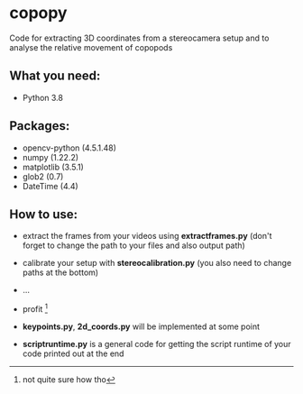 # copopy
Code for extracting 3D coordinates from a stereocamera setup and to analyse the relative movement of copopods  

## What you need:
- Python 3.8

## Packages:
- opencv-python (4.5.1.48)
- numpy (1.22.2)
- matplotlib (3.5.1)
- glob2 (0.7)
- DateTime (4.4)

## How to use:
- extract the frames from your videos using **extractframes.py** (don't forget to change the path to your files and also output path)
- calibrate your setup with **stereocalibration.py** (you also need to change paths at the bottom)
- ...
- profit [^1]

- **keypoints.py**, **2d_coords.py** will be implemented at some point
- **scriptruntime.py** is a general code for getting the script runtime of your code printed out at the end



[^1]: not quite sure how tho

